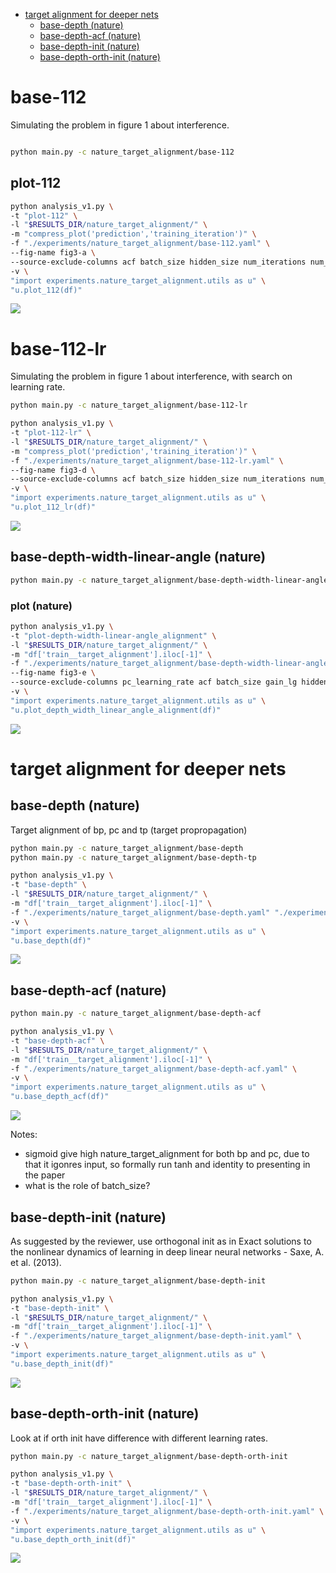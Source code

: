 -   [target alignment for deeper nets](#target-alignment-for-deeper-nets)
    -   [base-depth (nature)](#base-depth-nature)
    -   [base-depth-acf (nature)](#base-depth-acf-nature)
    -   [base-depth-init (nature)](#base-depth-init-nature)
    -   [base-depth-orth-init (nature)](#base-depth-orth-init-nature)

# base-112

Simulating the problem in figure 1 about interference.

```bash

python main.py -c nature_target_alignment/base-112
```

## plot-112

```bash
python analysis_v1.py \
-t "plot-112" \
-l "$RESULTS_DIR/nature_target_alignment/" \
-m "compress_plot('prediction','training_iteration')" \
-f "./experiments/nature_target_alignment/base-112.yaml" \
--fig-name fig3-a \
--source-exclude-columns acf batch_size hidden_size num_iterations num_layers seed pc_learning_rate \
-v \
"import experiments.nature_target_alignment.utils as u" \
"u.plot_112(df)"
```

![](./plot-112-.png)

# base-112-lr

Simulating the problem in figure 1 about interference, with search on learning rate.

```bash
python main.py -c nature_target_alignment/base-112-lr
```

```bash
python analysis_v1.py \
-t "plot-112-lr" \
-l "$RESULTS_DIR/nature_target_alignment/" \
-m "compress_plot('prediction','training_iteration')" \
-f "./experiments/nature_target_alignment/base-112-lr.yaml" \
--fig-name fig3-d \
--source-exclude-columns acf batch_size hidden_size num_iterations num_layers seed \
-v \
"import experiments.nature_target_alignment.utils as u" \
"u.plot_112_lr(df)"
```

![](./plot-112-lr-.png)

## base-depth-width-linear-angle (nature)

```bash
python main.py -c nature_target_alignment/base-depth-width-linear-angle
```

### plot (nature)

```bash
python analysis_v1.py \
-t "plot-depth-width-linear-angle_alignment" \
-l "$RESULTS_DIR/nature_target_alignment/" \
-m "df['train__target_alignment'].iloc[-1]" \
-f "./experiments/nature_target_alignment/base-depth-width-linear-angle.yaml" \
--fig-name fig3-e \
--source-exclude-columns pc_learning_rate acf batch_size gain_lg hidden_size init_fn input_target_std 'log_packs: prediction_std: at_data_pack' 'log_packs: prediction_std: log' 'log_packs: target_alignment: at_data_pack' 'log_packs: target_alignment: log' 'log_packs: target_alignment_angle: at_data_pack' 'log_packs: target_alignment_angle: log' num_iterations \
-v \
"import experiments.nature_target_alignment.utils as u" \
"u.plot_depth_width_linear_angle_alignment(df)"
```

![](./plot-depth-width-linear-angle_alignment-.png)

# target alignment for deeper nets

## base-depth (nature)

Target alignment of bp, pc and tp (target propropagation)

```bash
python main.py -c nature_target_alignment/base-depth
python main.py -c nature_target_alignment/base-depth-tp
```

```bash
python analysis_v1.py \
-t "base-depth" \
-l "$RESULTS_DIR/nature_target_alignment/" \
-m "df['train__target_alignment'].iloc[-1]" \
-f "./experiments/nature_target_alignment/base-depth.yaml" "./experiments/nature_target_alignment/base-depth-tp.yaml" \
-v \
"import experiments.nature_target_alignment.utils as u" \
"u.base_depth(df)"
```

![](./base-depth-.png)

## base-depth-acf (nature)

```bash
python main.py -c nature_target_alignment/base-depth-acf
```

```bash
python analysis_v1.py \
-t "base-depth-acf" \
-l "$RESULTS_DIR/nature_target_alignment/" \
-m "df['train__target_alignment'].iloc[-1]" \
-f "./experiments/nature_target_alignment/base-depth-acf.yaml" \
-v \
"import experiments.nature_target_alignment.utils as u" \
"u.base_depth_acf(df)"
```

![](./base-depth-acf-.png)

Notes:

-   sigmoid give high nature_target_alignment for both bp and pc, due to that it igonres input, so formally run tanh and identity to presenting in the paper
-   what is the role of batch_size?

## base-depth-init (nature)

As suggested by the reviewer, use orthogonal init as in Exact solutions to the nonlinear dynamics of learning in deep linear neural networks - Saxe, A. et al. (2013).

```bash
python main.py -c nature_target_alignment/base-depth-init
```

```bash
python analysis_v1.py \
-t "base-depth-init" \
-l "$RESULTS_DIR/nature_target_alignment/" \
-m "df['train__target_alignment'].iloc[-1]" \
-f "./experiments/nature_target_alignment/base-depth-init.yaml" \
-v \
"import experiments.nature_target_alignment.utils as u" \
"u.base_depth_init(df)"
```

![](./base-depth-init-.png)

## base-depth-orth-init (nature)

Look at if orth init have difference with different learning rates.

```bash
python main.py -c nature_target_alignment/base-depth-orth-init
```

```bash
python analysis_v1.py \
-t "base-depth-orth-init" \
-l "$RESULTS_DIR/nature_target_alignment/" \
-m "df['train__target_alignment'].iloc[-1]" \
-f "./experiments/nature_target_alignment/base-depth-orth-init.yaml" \
-v \
"import experiments.nature_target_alignment.utils as u" \
"u.base_depth_orth_init(df)"
```

![](./base-depth-orth-init-.png)
